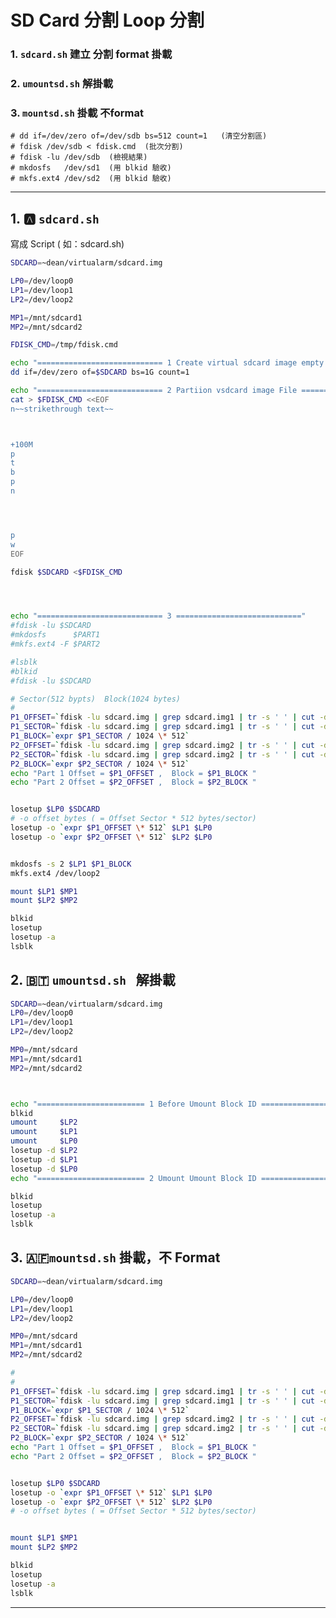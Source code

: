 # SD Card 分割 Loop 分割 
### 1.  `sdcard.sh` 建立 分割 format 掛載
### 2. `umountsd.sh`  解掛載
### 3. `mountsd.sh`  掛載 不format

    # dd if=/dev/zero of=/dev/sdb bs=512 count=1   (清空分割區)
    # fdisk /dev/sdb < fdisk.cmd  (批次分割)
    # fdisk -lu /dev/sdb  (檢視結果)
    # mkdosfs   /dev/sd1  (用 blkid 驗收)
    # mkfs.ext4 /dev/sd2  (用 blkid 驗收)

---

## 1. 🅰️ `sdcard.sh`   
寫成 Script ( 如：sdcard.sh) 
```bash
SDCARD=~dean/virtualarm/sdcard.img

LP0=/dev/loop0
LP1=/dev/loop1
LP2=/dev/loop2

MP1=/mnt/sdcard1
MP2=/mnt/sdcard2

FDISK_CMD=/tmp/fdisk.cmd

echo "============================ 1 Create virtual sdcard image empty file ============================"
dd if=/dev/zero of=$SDCARD bs=1G count=1

echo "============================ 2 Partiion vsdcard image File ============================"
cat > $FDISK_CMD <<EOF
n~~strikethrough text~~



+100M
p
t
b
p
n




p
w
EOF

fdisk $SDCARD <$FDISK_CMD




echo "============================ 3 ============================"
#fdisk -lu $SDCARD
#mkdosfs      $PART1
#mkfs.ext4 -F $PART2

#lsblk
#blkid
#fdisk -lu $SDCARD

# Sector(512 bypts)  Block(1024 bytes)
#
P1_OFFSET=`fdisk -lu sdcard.img | grep sdcard.img1 | tr -s ' ' | cut -d\  -f 2`
P1_SECTOR=`fdisk -lu sdcard.img | grep sdcard.img1 | tr -s ' ' | cut -d\  -f 4`
P1_BLOCK=`expr $P1_SECTOR / 1024 \* 512`
P2_OFFSET=`fdisk -lu sdcard.img | grep sdcard.img2 | tr -s ' ' | cut -d\  -f 2`
P2_SECTOR=`fdisk -lu sdcard.img | grep sdcard.img2 | tr -s ' ' | cut -d\  -f 4`
P2_BLOCK=`expr $P2_SECTOR / 1024 \* 512`
echo "Part 1 Offset = $P1_OFFSET ,  Block = $P1_BLOCK "
echo "Part 2 Offset = $P2_OFFSET ,  Block = $P2_BLOCK "


losetup $LP0 $SDCARD
# -o offset bytes ( = Offset Sector * 512 bytes/sector)
losetup -o `expr $P1_OFFSET \* 512` $LP1 $LP0
losetup -o `expr $P2_OFFSET \* 512` $LP2 $LP0


mkdosfs -s 2 $LP1 $P1_BLOCK
mkfs.ext4 /dev/loop2

mount $LP1 $MP1
mount $LP2 $MP2

blkid
losetup
losetup -a
lsblk
```


## 2. :bhutan: `umountsd.sh ` 解掛載
```bash
SDCARD=~dean/virtualarm/sdcard.img
LP0=/dev/loop0
LP1=/dev/loop1
LP2=/dev/loop2

MP0=/mnt/sdcard
MP1=/mnt/sdcard1
MP2=/mnt/sdcard2



echo "======================== 1 Before Umount Block ID ============================="
blkid
umount     $LP2
umount     $LP1
umount     $LP0
losetup -d $LP2
losetup -d $LP1
losetup -d $LP0
echo "======================== 2 Umount Umount Block ID ============================="

blkid
losetup
losetup -a
lsblk
```


## 3. :afghanistan:`mountsd.sh`  掛載，不 Format
```bash
SDCARD=~dean/virtualarm/sdcard.img

LP0=/dev/loop0
LP1=/dev/loop1
LP2=/dev/loop2

MP0=/mnt/sdcard
MP1=/mnt/sdcard1
MP2=/mnt/sdcard2

#
#
P1_OFFSET=`fdisk -lu sdcard.img | grep sdcard.img1 | tr -s ' ' | cut -d\  -f 2`
P1_SECTOR=`fdisk -lu sdcard.img | grep sdcard.img1 | tr -s ' ' | cut -d\  -f 4`
P1_BLOCK=`expr $P1_SECTOR / 1024 \* 512`
P2_OFFSET=`fdisk -lu sdcard.img | grep sdcard.img2 | tr -s ' ' | cut -d\  -f 2`
P2_SECTOR=`fdisk -lu sdcard.img | grep sdcard.img2 | tr -s ' ' | cut -d\  -f 4`
P2_BLOCK=`expr $P2_SECTOR / 1024 \* 512`
echo "Part 1 Offset = $P1_OFFSET ,  Block = $P1_BLOCK "
echo "Part 2 Offset = $P2_OFFSET ,  Block = $P2_BLOCK "


losetup $LP0 $SDCARD
losetup -o `expr $P1_OFFSET \* 512` $LP1 $LP0
losetup -o `expr $P2_OFFSET \* 512` $LP2 $LP0
# -o offset bytes ( = Offset Sector * 512 bytes/sector)


mount $LP1 $MP1
mount $LP2 $MP2

blkid
losetup
losetup -a
lsblk
```
***

